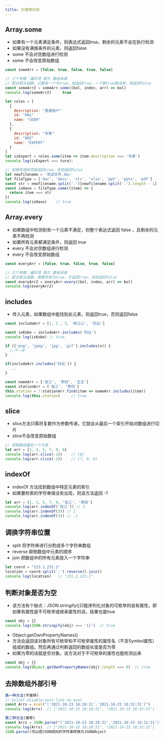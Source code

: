 ```yaml
---
title: JS常用片段
---
```


## Array.some

*   如果有一个元素满足条件，则表达式返回true，剩余的元素不会在执行检测
*   如果没有满族条件的元素，则返回false
*   some 不会对空数组进行检测
*   some 不会改变原始数组

```javascript
const someArr = [false, true, false, true, false]

// 三个参数：遍历项 索引 数组本身
// 配合箭头函数，只要有一个为true，就返回true，一个都true都没有，就返回false
const someArr2 = someArr.some((bol, index, arr) => bol)
console.log(someArr2)     true

let roles = [
  {
    description: "普通用户"
    id: "001"
    name: "USER"
  },
  {
    description: "专家"
    id: "002"
    name: "EXPERT"
  }
]
let isExpert = roles.some(item => item.description === '专家')
console.log(isExpert === ture);

// 如果有相同项就返回true，否则返回false
let newfilename = '测试文件.doc'
let fileType = ['doc', 'docx', 'xls', 'xlsx', 'ppt', 'pptx', 'pdf']
const str = newfilename.split('.')[newfilename.split('.').length - 1]
const isHave = fileType.some((item) => {
  return item === str
})
console.log(isHave)    // true
```

## Array.every

*   如果数组中检测到有一个元素不满足，则整个表达式返回 false ，且剩余的元素不再检测
*   如果所有元素都满足条件，则返回 true
*   every 不会对空数组进行检测
*   every 不会改变原始数组

```javascript
const everyArr = [false, true, false, true, false]

// 三个参数：遍历项 索引 数组本身
// 配合箭头函数，需要所有为true，才返回true，否则返回false
const everyArr2 = everyArr.every((bol, index, arr) => bol)
console.log(everyArr2)
```

## includes

*   传入元素，如果数组中能找到此元素，则返回true，否则返回false

```javascript
const includeArr = [1, 2 , 3, '林三心', '科比']

const isKobe = includeArr.includes('科比')
console.log(isKobe) // true

if (['png', 'jpeg', 'jpg', 'gif'].includes(x)) {
  //下一步
}

if(includeArr.includes('科比')) {
  ...
}

const nameArr = ['张三', '李四', '王五']
const stationArr = ['张三', '李四']
this.station = !!stationArr.find(item => nameArr.includes(item))
console.log(this.station)     // true
```

## slice
*  slice方法只需将复数作为参数传递，它就会从最后一个索引开始对数组进行切片
*  slice不会改变原始数组

```javascript
// 获取数组最后一个元素
let arr = [1, 3, 5, 7, 9, 0]
console.log(arr.slice(-1))    // [0]
console.log(arr.slice(-3))    // [7, 9, 0]
```

## indexOf
*   indexOf 方法找到数组中特定元素的索引
*   如果要检索的字符串值没有出现，则该方法返回 -1

```javascript
let arr = [1, 3, 5, 7, 9, '张三', '李四']
console.log(arr.indexOf('张三')) // 5
console.log(arr.indexOf(3)) // 1
console.log(arr.indexOf(3)) // -1
```

## 调换字符串位置

*   split 将字符串进行分割成多个字符串数组
*   reverse 颠倒数组中元素的顺序
*   join 把数组中的所有元素放入一个字符串

```javascript
let coord = "123.1,231.2"
location = coord.split(',').reverse().join()
console.log(location)   // "231.2,123.1"
```

## 判断对象是否为空
*   该方法有个缺点：JSON.stringify()只能序列化对象的可枚举的自有属性，即如果有属性是不可枚举或继承属性的话，结果也是true

```javascript
const obj = {}
console.log(JSON.stringify(obj) === '{}')  // true
```

*   Object.getOwnPropertyNames()
*   方法会返回该对象所有可枚举和不可枚举属性的属性名（不含Symbol属性）组成的数组。然后再通过判断返回的数组长度是否为零
*   如果为零的话就是空对象。该方法对于不可枚举的属性也能检测出来

```javascript
const obj = {}
console.log(Object.getOwnPropertyNames(obj).length === 0)  // true
```

## 去除数组外部引号

```javascript
第一种方法(不推荐)
// eslint-disable-next-line no-eval
const Arrs = eval("['2021-10-23 18:28:31','2021-10-23 18:32:31']")
console.log(Arrs)  // ["2021-10-23 18:28:31", "2021-10-23 18:32:31"]

第二种方法(推荐)
const Arrs = JSON.parse("['2021-10-23 18:28:31','2021-10-23 18:32:31']")
console.log(Arrs)  // ["2021-10-23 18:28:31", "2021-10-23 18:32:31"]
JSON.parse()可以把JSON规则的字符串转换为JSONObject
```